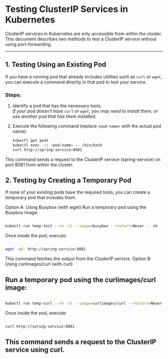 # Testing ClusterIP Services in Kubernetes

ClusterIP services in Kubernetes are only accessible from within the cluster. This document describes two methods to test a ClusterIP service without using port-forwarding.

---

## 1. Testing Using an Existing Pod

If you have a running pod that already includes utilities such as `curl` or `wget`, you can execute a command directly in that pod to test your service.

### Steps:
1. Identify a pod that has the necessary tools.  
   *If your pod doesn't have `curl` or `wget`, you may need to install them, or use another pod that has them installed.*
2. Execute the following command (replace `<pod-name>` with the actual pod name):

   ```bash
   kubectl get pods
   kubectl exec -it <pod-name> -- /bin/bash
   curl http://spring-service:8081
This command sends a request to the ClusterIP service (spring-service) on port 8081 from within the cluster.

## 2. Testing by Creating a Temporary Pod
If none of your existing pods have the required tools, you can create a temporary pod that includes them.

Option A: Using Busybox (with wget)
Run a temporary pod using the Busybox image:
```bash

kubectl run temp-test --rm -it --image=busybox --restart=Never -- sh
```
Once inside the pod, execute:
```sh

wget -qO- http://spring-service:8081
```
This command fetches the output from the ClusterIP service.
Option B: Using curlimages/curl (with curl)
## Run a temporary pod using the curlimages/curl image:
```bash

kubectl run temp-curl --rm -it --image=curlimages/curl --restart=Never -- sh
```
Once inside the pod, execute:
```sh

curl http://spring-service:8081
```
## This command sends a request to the ClusterIP service using curl.